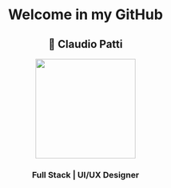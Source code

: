 
<div align="center">
  
  # Welcome in my GitHub
</div>
<div align="center">
  
  ## 🚀 Claudio Patti  
  <div id="header" align="center" >
    <img src="https://media.giphy.com/media/qgQUggAC3Pfv687qPC/giphy.gif" width="200">
  </div>

  ### Full Stack | UI/UX Designer 
</div> 


<!--
**claudiopatti/claudiopatti** is a ✨ _special_ ✨ repository because its `README.md` (this file) appears on your GitHub profile.

Here are some ideas to get you started:

- 🔭 I’m currently working on ...
- 🌱 I’m currently learning ...
- 👯 I’m looking to collaborate on ...
- 🤔 I’m looking for help with ...
- 💬 Ask me about ...
- 📫 How to reach me: ...
- 😄 Pronouns: ...
- ⚡ Fun fact: ...
-->
